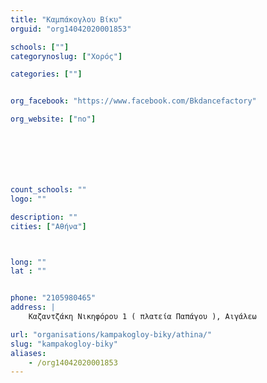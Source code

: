 ```yaml
---
title: "Καμπάκογλου Βίκυ"
orguid: "org14042020001853"

schools: [""]
categorynoslug: ["Χορός"]

categories: [""]


org_facebook: "https://www.facebook.com/Bkdancefactory"

org_website: ["no"]







count_schools: ""
logo: ""

description: ""
cities: ["Αθήνα"]



long: ""
lat : ""


phone: "2105980465"
address: |
    Καζαντζάκη Νικηφόρου 1 ( πλατεία Παπάγου ), Αιγάλεω

url: "organisations/kampakogloy-biky/athina/"
slug: "kampakogloy-biky"
aliases:
    - /org14042020001853
---
```



